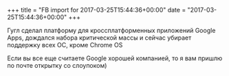 +++
title = "FB import for 2017-03-25T15:44:36+00:00"
date = "2017-03-25T15:44:36+00:00"
+++

Гугл сделал платформу для кроссплатформенных приложений Google Apps, дождался набора критической массы и сейчас убирает поддержку всех ОС, кроме Chrome OS

Если вы все еще считаете Google хорошей компанией, то я вам пришлю по почте открытку со слоупоком)


